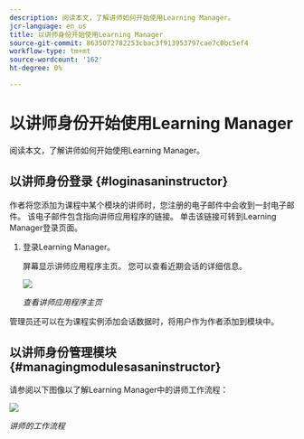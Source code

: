 ```yaml
---
description: 阅读本文，了解讲师如何开始使用Learning Manager。
jcr-language: en_us
title: 以讲师身份开始使用Learning Manager
source-git-commit: 8635072782253cbac3f913953797cae7c0bc5ef4
workflow-type: tm+mt
source-wordcount: '162'
ht-degree: 0%

---
```




# 以讲师身份开始使用Learning Manager

阅读本文，了解讲师如何开始使用Learning Manager。

## 以讲师身份登录 {#loginasaninstructor}

作者将您添加为课程中某个模块的讲师时，您注册的电子邮件中会收到一封电子邮件。 该电子邮件包含指向讲师应用程序的链接。 单击该链接可转到Learning Manager登录页面。

1. 登录Learning Manager。

   屏幕显示讲师应用程序主页。 您可以查看近期会话的详细信息。

   ![](assets/instructor-upcomingsession.png)

   *查看讲师应用程序主页*

管理员还可以在为课程实例添加会话数据时，将用户作为作者添加到模块中。

## 以讲师身份管理模块 {#managingmodulesasaninstructor}

请参阅以下图像以了解Learning Manager中的讲师工作流程：

![](assets/instructor.jpg)

*讲师的工作流程*
